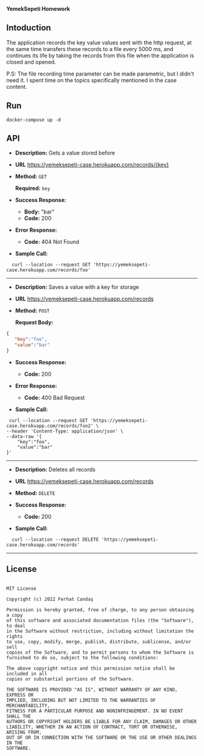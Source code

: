 

**YemekSepeti Homework**

## Intoduction
The application records the key value values sent with the http request, at the same time transfers these records to a file every 5000 ms, and continues its life by taking the records from this file when the application is closed and opened.


P.S: The file recording time parameter can be made parametric, but I didn't need it. I spent time on the topics specifically mentioned in the case content.

## Run

```
docker-compose up -d
```

## API  
* **Description:** Gets a value stored before
* **URL**
  https://yemeksepeti-case.herokuapp.com/records/{key}
* **Method:** `GET` 
 
   **Required:**
   `key`

* **Success Response:**
   * **Body:** "bar" <br />  
   * **Code:** 200 <br />  
* **Error Response:**
  * **Code:** 404 Not Found <br />

* **Sample Call:**

```curl
  curl --location --request GET 'https://yemeksepeti-case.herokuapp.com/records/foo'
```


<hr>

* **Description:** Saves a value with a key for storage
* **URL**
  https://yemeksepeti-case.herokuapp.com/records
* **Method:** `POST` 
 
   **Request Body:**
 
 ```json
 {
    "key":"foo",
    "value":"bar"
}
 ```

* **Success Response:**
   * **Code:** 200 <br />  
* **Error Response:**
  * **Code:** 400 Bad Request<br />

* **Sample Call:**
```curl
 curl --location --request GET 'https://yemeksepeti-case.herokuapp.com/records/foo2' \
--header 'Content-Type: application/json' \
--data-raw '{
    "key":"foo",
    "value":"bar"
}'
```
 
<hr>


* **Description:** Deletes all records
* **URL**
  https://yemeksepeti-case.herokuapp.com/records
* **Method:** `DELETE` 

* **Success Response:**
   * **Code:** 200 <br />  

* **Sample Call:**

```curl
  curl --location --request DELETE 'https://yemeksepeti-case.herokuapp.com/records'
```

<hr>





## License
```license

MIT License

Copyright (c) 2022 Ferhat Candaş

Permission is hereby granted, free of charge, to any person obtaining a copy
of this software and associated documentation files (the "Software"), to deal
in the Software without restriction, including without limitation the rights
to use, copy, modify, merge, publish, distribute, sublicense, and/or sell
copies of the Software, and to permit persons to whom the Software is
furnished to do so, subject to the following conditions:

The above copyright notice and this permission notice shall be included in all
copies or substantial portions of the Software.

THE SOFTWARE IS PROVIDED "AS IS", WITHOUT WARRANTY OF ANY KIND, EXPRESS OR
IMPLIED, INCLUDING BUT NOT LIMITED TO THE WARRANTIES OF MERCHANTABILITY,
FITNESS FOR A PARTICULAR PURPOSE AND NONINFRINGEMENT. IN NO EVENT SHALL THE
AUTHORS OR COPYRIGHT HOLDERS BE LIABLE FOR ANY CLAIM, DAMAGES OR OTHER
LIABILITY, WHETHER IN AN ACTION OF CONTRACT, TORT OR OTHERWISE, ARISING FROM,
OUT OF OR IN CONNECTION WITH THE SOFTWARE OR THE USE OR OTHER DEALINGS IN THE
SOFTWARE.
```
